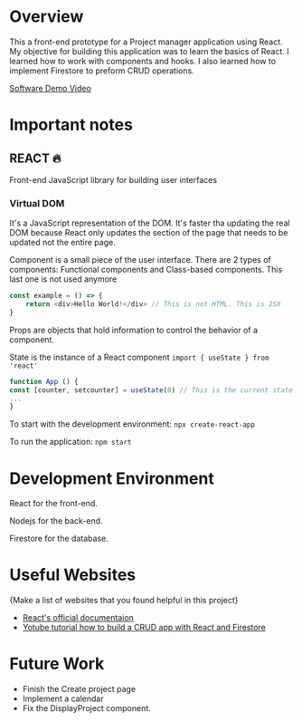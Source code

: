 # Overview

This a front-end prototype for a Project manager application using React. My objective for building this application was to learn the basics of React. I learned how to work with components and hooks. I also learned how to implement Firestore to preform CRUD operations.

[Software Demo Video](https://youtu.be/FyDDHxBtlIc)

# Important notes
## REACT 🔥
Front-end JavaScript library for building user interfaces

### Virtual DOM
It's a JavaScript representation of the DOM. It's faster tha updating the real DOM because React only updates the section of the page that needs to be updated not the entire page.

Component is a small piece of the user interface. There are 2 types of components: Functional components and Class-based components. This last one is not used anymore

```JavaScript
const example = () => {
    return <div>Hello World!</div> // This is not HTML. This is JSX
}
```

Props are objects that hold information to control the behavior of a component.


State is the instance of a React component
`import { useState } from 'react'`

```JavaScript
function App () {
const [counter, setcounter] = useState(0) // This is the current state of the component 
...
}
```


To start with the development environment: `npx create-react-app`

To run the application: `npm start`

# Development Environment

React for the front-end.

Nodejs for the back-end.

Firestore for the database.

# Useful Websites

{Make a list of websites that you found helpful in this project}
* [React's official documentaion](https://reactjs.org/docs/getting-started.html)
* [Yotube tutorial how to build a CRUD app with React and Firestore](https://www.youtube.com/watch?v=jCY6DH8F4oc&t=1817s)

# Future Work
* Finish the Create project page
* Implement a calendar
* Fix the DisplayProject component. 